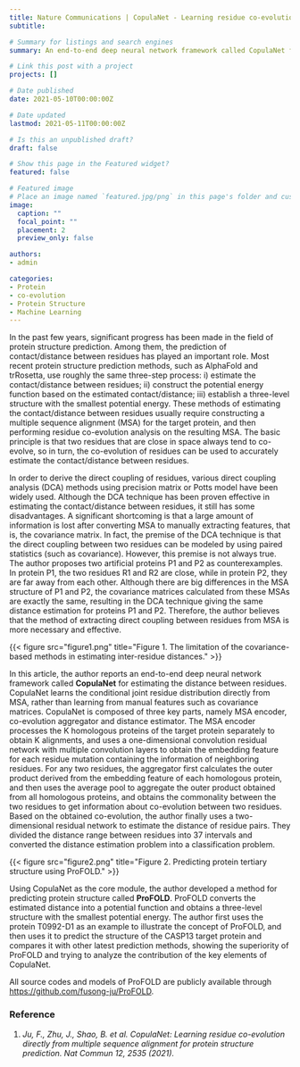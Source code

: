 ```yaml
---
title: Nature Communications | CopulaNet - Learning residue co-evolution directly from multiple sequence alignment for protein structure prediction
subtitle: 

# Summary for listings and search engines
summary: An end-to-end deep neural network framework called CopulaNet for estimating the distance between residues

# Link this post with a project
projects: []

# Date published
date: 2021-05-10T00:00:00Z

# Date updated
lastmod: 2021-05-11T00:00:00Z

# Is this an unpublished draft?
draft: false

# Show this page in the Featured widget?
featured: false

# Featured image
# Place an image named `featured.jpg/png` in this page's folder and customize its options here.
image:
  caption: ""
  focal_point: ""
  placement: 2
  preview_only: false

authors:
- admin

categories:
- Protein
- co-evolution
- Protein Structure
- Machine Learning
---
```

  
In the past few years, significant progress has been made in the field of protein structure prediction. Among them, the prediction of contact/distance between residues has played an important role. Most recent protein structure prediction methods, such as AlphaFold and trRosetta, use roughly the same three-step process: i) estimate the contact/distance between residues; ii) construct the potential energy function based on the estimated contact/distance; iii) establish a three-level structure with the smallest potential energy. These methods of estimating the contact/distance between residues usually require constructing a multiple sequence alignment (MSA) for the target protein, and then performing residue co-evolution analysis on the resulting MSA. The basic principle is that two residues that are close in space always tend to co-evolve, so in turn, the co-evolution of residues can be used to accurately estimate the contact/distance between residues.

In order to derive the direct coupling of residues, various direct coupling analysis (DCA) methods using precision matrix or Potts model have been widely used. Although the DCA technique has been proven effective in estimating the contact/distance between residues, it still has some disadvantages. A significant shortcoming is that a large amount of information is lost after converting MSA to manually extracting features, that is, the covariance matrix. In fact, the premise of the DCA technique is that the direct coupling between two residues can be modeled by using paired statistics (such as covariance). However, this premise is not always true. The author proposes two artificial proteins P1 and P2 as counterexamples. In protein P1, the two residues R1 and R2 are close, while in protein P2, they are far away from each other. Although there are big differences in the MSA structure of P1 and P2, the covariance matrices calculated from these MSAs are exactly the same, resulting in the DCA technique giving the same distance estimation for proteins P1 and P2. Therefore, the author believes that the method of extracting direct coupling between residues from MSA is more necessary and effective.

{{< figure src="figure1.png" title="Figure 1. The limitation of the covariance-based methods in estimating inter-residue distances." >}}

In this article, the author reports an end-to-end deep neural network framework called **CopulaNet** for estimating the distance between residues. CopulaNet learns the conditional joint residue distribution directly from MSA, rather than learning from manual features such as covariance matrices. CopulaNet is composed of three key parts, namely MSA encoder, co-evolution aggregator and distance estimator. The MSA encoder processes the K homologous proteins of the target protein separately to obtain K alignments, and uses a one-dimensional convolution residual network with multiple convolution layers to obtain the embedding feature for each residue mutation containing the information of neighboring residues. For any two residues, the aggregator first calculates the outer product derived from the embedding feature of each homologous protein, and then uses the average pool to aggregate the outer product obtained from all homologous proteins, and obtains the commonality between the two residues to get information about co-evolution between two residues. Based on the obtained co-evolution, the author finally uses a two-dimensional residual network to estimate the distance of residue pairs. They divided the distance range between residues into 37 intervals and converted the distance estimation problem into a classification problem.

{{< figure src="figure2.png" title="Figure 2. Predicting protein tertiary structure using ProFOLD." >}}

Using CopulaNet as the core module, the author developed a method for predicting protein structure called **ProFOLD**. ProFOLD converts the estimated distance into a potential function and obtains a three-level structure with the smallest potential energy. The author first uses the protein T0992-D1 as an example to illustrate the concept of ProFOLD, and then uses it to predict the structure of the CASP13 target protein and compares it with other latest prediction methods, showing the superiority of ProFOLD and trying to analyze the contribution of the key elements of CopulaNet.

All source codes and models of ProFOLD are publicly available through https://github.com/fusong-ju/ProFOLD.



### Reference
1.	_Ju, F., Zhu, J., Shao, B. et al. CopulaNet: Learning residue co-evolution directly from multiple sequence alignment for protein structure prediction. Nat Commun 12, 2535 (2021)._

